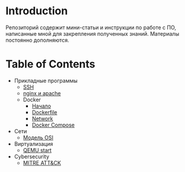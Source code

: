 # Introduction

Репозиторий содержит мини-статьи и инструкции по работе с ПО, написанные мной для закрепления полученных знаний. Материалы постоянно дополняются.

# Table of Contents

- Прикладные программы
  - [SSH](ssh.md)
  - [nginx и apache](nginpache.md)
  - Docker
    - [Начало](docker/docker_start.md)
    - [Dockerfile](docker/docker_file.md)
    - [Network](docker/docker_network.md)
    - [Docker Compose](docker/docker_compose.md)
- Сети
  - [Модель OSI](OSI.md)
- Виртуализация
  - [QEMU start](qemu.md)
- Cybersecurity
  - [MITRE ATT&CK](mitre.md)